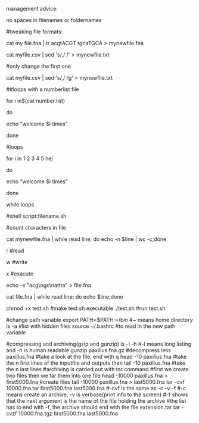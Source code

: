management advice:

no spaces in filenames or foldernames

#tweaking file formats:

cat my file.fna | tr acgtACGT tgcaTGCA > mynewfile.fna

cat myfile.csv | sed 's/,/ /' > mynewfile.txt 

#only change the first one

cat myfile.csv | sed 's/,/ /g' > mynewfile.txt 

##loops with a numberlist file 

for i in$(cat number.list)

do

echo "welcome $i times"

done

#loops 

for i in 1 2 3 4 5 hej

do

echo "welcome $i times"

done

while loops

#shell script:filename.sh

#count characters in file

cat mynewfile.fna | while read line; do echo -n $line | wc -c;done

r  #read

w  #write

x  #exacute

echo -e "acg\ngc\nattta" > file.fna

cat file.fna | while read line; do echo $line;done

chmod +x test.sh #make test.sh executable
./test.sh #run test.sh

#change path variable
export PATH=$PATH:~/bin #~ means home directory
ls -a #list with hidden files
source ~/.bashrc #to read in the new path variable

#compressing and archiving(gzip and gunzip)
ls -l -h #-l means long listing and -h is human readable
gunzip paxillus.fna.gz #decompress
less paxillus.fna #take a look at the file, end with q
head -10 paxillus.fna #take the n first lines of the inputfile and outputs then
tail -10 paxillus.fna #take the n last lines
#archiving is carried out with tar command
#first we create two files then we tar them into one file
head -10000 paxillus.fna > first5000.fna #create files
tail -10000 paxillus.fna > last5000.fna
tar -cvf 10000.fna.tar first5000.fna last5000.fna
#-cvf is the same as -c -v -f
#-c means create an archive, -v is verbose(print info to the screen)
#-f shows that the next argument is the name of the file holding the archive
#the list has to end with -f, the archive should end with the file extension.tar
tar -cvzf 10000.fna.tgz first5000.fna last5000.fna
